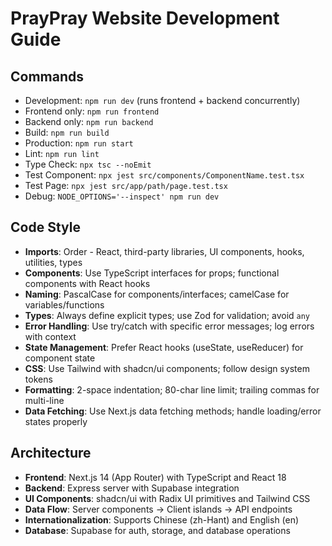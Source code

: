 # PrayPray Website Development Guide

## Commands
- Development: `npm run dev` (runs frontend + backend concurrently)
- Frontend only: `npm run frontend`
- Backend only: `npm run backend`
- Build: `npm run build`
- Production: `npm run start`
- Lint: `npm run lint`
- Type Check: `npx tsc --noEmit`
- Test Component: `npx jest src/components/ComponentName.test.tsx`
- Test Page: `npx jest src/app/path/page.test.tsx`
- Debug: `NODE_OPTIONS='--inspect' npm run dev`

## Code Style
- **Imports**: Order - React, third-party libraries, UI components, hooks, utilities, types
- **Components**: Use TypeScript interfaces for props; functional components with React hooks
- **Naming**: PascalCase for components/interfaces; camelCase for variables/functions
- **Types**: Always define explicit types; use Zod for validation; avoid `any`
- **Error Handling**: Use try/catch with specific error messages; log errors with context
- **State Management**: Prefer React hooks (useState, useReducer) for component state
- **CSS**: Use Tailwind with shadcn/ui components; follow design system tokens
- **Formatting**: 2-space indentation; 80-char line limit; trailing commas for multi-line
- **Data Fetching**: Use Next.js data fetching methods; handle loading/error states properly

## Architecture
- **Frontend**: Next.js 14 (App Router) with TypeScript and React 18
- **Backend**: Express server with Supabase integration
- **UI Components**: shadcn/ui with Radix UI primitives and Tailwind CSS
- **Data Flow**: Server components → Client islands → API endpoints
- **Internationalization**: Supports Chinese (zh-Hant) and English (en)
- **Database**: Supabase for auth, storage, and database operations